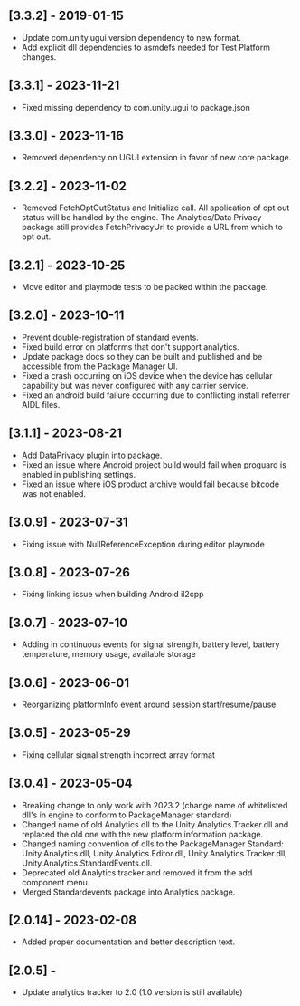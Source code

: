 ## [3.3.2] - 2019-01-15
- Update com.unity.ugui version dependency to new format.
- Add explicit dll dependencies to asmdefs needed for Test Platform changes.

## [3.3.1] - 2023-11-21
- Fixed missing dependency to com.unity.ugui to package.json

## [3.3.0] - 2023-11-16
- Removed dependency on UGUI extension in favor of new core package.

## [3.2.2] - 2023-11-02
- Removed FetchOptOutStatus and Initialize call. All application of opt out
  status will be handled by the engine. The Analytics/Data Privacy package still
  provides FetchPrivacyUrl to provide a URL from which to opt out.

## [3.2.1] - 2023-10-25
- Move editor and playmode tests to be packed within the package.

## [3.2.0] - 2023-10-11
- Prevent double-registration of standard events.
- Fixed build error on platforms that don't support analytics.
- Update package docs so they can be built and published and be accessible from
  the Package Manager UI.
- Fixed a crash occurring on iOS device when the device has cellular capability
  but was never configured with any carrier service.
- Fixed an android build failure occurring due to conflicting install referrer
  AIDL files.

## [3.1.1] - 2023-08-21
- Add DataPrivacy plugin into package.
- Fixed an issue where Android project build would fail when proguard is enabled
  in publishing settings.
- Fixed an issue where iOS product archive would fail because bitcode was not
  enabled.

## [3.0.9] - 2023-07-31
- Fixing issue with NullReferenceException during editor playmode

## [3.0.8] - 2023-07-26
- Fixing linking issue when building Android il2cpp

## [3.0.7] - 2023-07-10
- Adding in continuous events for signal strength, battery level, battery
  temperature, memory usage, available storage

## [3.0.6] - 2023-06-01
- Reorganizing platformInfo event around session start/resume/pause

## [3.0.5] - 2023-05-29
- Fixing cellular signal strength incorrect array format

## [3.0.4] - 2023-05-04
- Breaking change to only work with 2023.2 (change name of whitelisted dll's in
  engine to conform to PackageManager standard)
- Changed name of old Analytics dll to the Unity.Analytics.Tracker.dll and
  replaced the old one with the new platform information package.
- Changed naming convention of dlls to the PackageManager Standard:
  Unity.Analytics.dll, Unity.Analytics.Editor.dll, Unity.Analytics.Tracker.dll,
  Unity.Analytics.StandardEvents.dll.
- Deprecated old Analytics tracker and removed it from the add component menu.
- Merged Standardevents package into Analytics package.

## [2.0.14] - 2023-02-08
- Added proper documentation and better description text.

## [2.0.5] -
- Update analytics tracker to 2.0 (1.0 version is still available)
